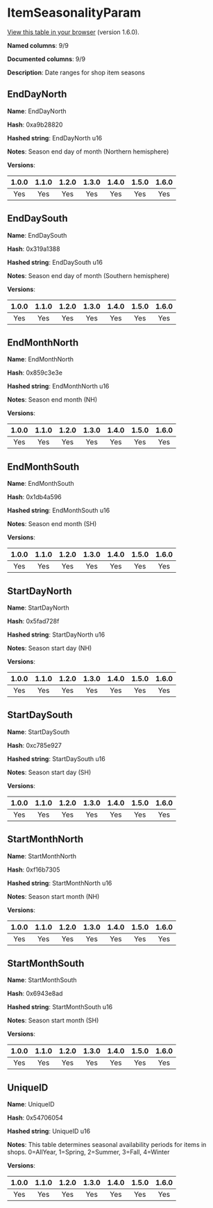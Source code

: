 # ItemSeasonalityParam
[View this table in your browser](ItemSeasonalityParam-value.md) (version 1.6.0).

**Named columns**: 9/9

**Documented columns**: 9/9

**Description**: Date ranges for shop item seasons
## EndDayNorth

**Name**: EndDayNorth

**Hash**: 0xa9b28820

**Hashed string**: EndDayNorth u16

**Notes**: Season end day of month (Northern hemisphere)

**Versions**: 

 | 1.0.0 | 1.1.0 | 1.2.0 | 1.3.0 | 1.4.0 | 1.5.0 | 1.6.0
|:--:|:--:|:--:|:--:|:--:|:--:|:--:|
| Yes | Yes | Yes | Yes | Yes | Yes | Yes| 


## EndDaySouth

**Name**: EndDaySouth

**Hash**: 0x319a1388

**Hashed string**: EndDaySouth u16

**Notes**: Season end day of month (Southern hemisphere)

**Versions**: 

 | 1.0.0 | 1.1.0 | 1.2.0 | 1.3.0 | 1.4.0 | 1.5.0 | 1.6.0
|:--:|:--:|:--:|:--:|:--:|:--:|:--:|
| Yes | Yes | Yes | Yes | Yes | Yes | Yes| 


## EndMonthNorth

**Name**: EndMonthNorth

**Hash**: 0x859c3e3e

**Hashed string**: EndMonthNorth u16

**Notes**: Season end month (NH)

**Versions**: 

 | 1.0.0 | 1.1.0 | 1.2.0 | 1.3.0 | 1.4.0 | 1.5.0 | 1.6.0
|:--:|:--:|:--:|:--:|:--:|:--:|:--:|
| Yes | Yes | Yes | Yes | Yes | Yes | Yes| 


## EndMonthSouth

**Name**: EndMonthSouth

**Hash**: 0x1db4a596

**Hashed string**: EndMonthSouth u16

**Notes**: Season end month (SH)

**Versions**: 

 | 1.0.0 | 1.1.0 | 1.2.0 | 1.3.0 | 1.4.0 | 1.5.0 | 1.6.0
|:--:|:--:|:--:|:--:|:--:|:--:|:--:|
| Yes | Yes | Yes | Yes | Yes | Yes | Yes| 


## StartDayNorth

**Name**: StartDayNorth

**Hash**: 0x5fad728f

**Hashed string**: StartDayNorth u16

**Notes**: Season start day (NH)

**Versions**: 

 | 1.0.0 | 1.1.0 | 1.2.0 | 1.3.0 | 1.4.0 | 1.5.0 | 1.6.0
|:--:|:--:|:--:|:--:|:--:|:--:|:--:|
| Yes | Yes | Yes | Yes | Yes | Yes | Yes| 


## StartDaySouth

**Name**: StartDaySouth

**Hash**: 0xc785e927

**Hashed string**: StartDaySouth u16

**Notes**: Season start day (SH)

**Versions**: 

 | 1.0.0 | 1.1.0 | 1.2.0 | 1.3.0 | 1.4.0 | 1.5.0 | 1.6.0
|:--:|:--:|:--:|:--:|:--:|:--:|:--:|
| Yes | Yes | Yes | Yes | Yes | Yes | Yes| 


## StartMonthNorth

**Name**: StartMonthNorth

**Hash**: 0xf16b7305

**Hashed string**: StartMonthNorth u16

**Notes**: Season start month (NH)

**Versions**: 

 | 1.0.0 | 1.1.0 | 1.2.0 | 1.3.0 | 1.4.0 | 1.5.0 | 1.6.0
|:--:|:--:|:--:|:--:|:--:|:--:|:--:|
| Yes | Yes | Yes | Yes | Yes | Yes | Yes| 


## StartMonthSouth

**Name**: StartMonthSouth

**Hash**: 0x6943e8ad

**Hashed string**: StartMonthSouth u16

**Notes**: Season start month (SH)

**Versions**: 

 | 1.0.0 | 1.1.0 | 1.2.0 | 1.3.0 | 1.4.0 | 1.5.0 | 1.6.0
|:--:|:--:|:--:|:--:|:--:|:--:|:--:|
| Yes | Yes | Yes | Yes | Yes | Yes | Yes| 


## UniqueID

**Name**: UniqueID

**Hash**: 0x54706054

**Hashed string**: UniqueID u16

**Notes**: This table determines seasonal availability periods for items in shops. 0=AllYear, 1=Spring, 2=Summer, 3=Fall, 4=Winter

**Versions**: 

 | 1.0.0 | 1.1.0 | 1.2.0 | 1.3.0 | 1.4.0 | 1.5.0 | 1.6.0
|:--:|:--:|:--:|:--:|:--:|:--:|:--:|
| Yes | Yes | Yes | Yes | Yes | Yes | Yes| 


